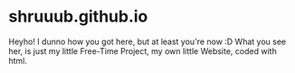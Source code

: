 # shruuub.github.io
Heyho! I dunno how you got here, but at least you're now :D
What you see her, is just my little Free-Time Project, my own little Website, coded with html.
